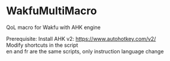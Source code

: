 # WakfuMultiMacro
QoL macro for Wakfu with AHK engine

Prerequisite: Install AHK v2: https://www.autohotkey.com/v2/  
Modify shortcuts in the script  
en and fr are the same scripts, only instruction language change  
